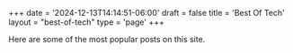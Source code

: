 +++
date = '2024-12-13T14:14:51-06:00'
draft = false
title = 'Best Of Tech'
layout = "best-of-tech"
type = 'page'
+++

Here are some of the most popular posts on this site.